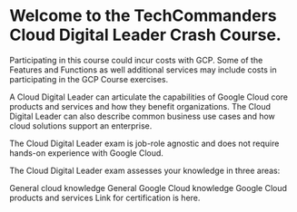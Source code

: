 #  Welcome to the TechCommanders Cloud Digital Leader Crash Course.
Participating in this course could incur costs with GCP. Some of the Features and Functions as well additional services may include costs in participating in the GCP Course exercises.  

A Cloud Digital Leader can articulate the capabilities of Google Cloud core products and services and how they benefit organizations. The Cloud Digital Leader can also describe common business use cases and how cloud solutions support an enterprise. 

The Cloud Digital Leader exam is job-role agnostic and does not require hands-on experience with Google Cloud.

The Cloud Digital Leader exam assesses your knowledge in three areas:

General cloud knowledge
General Google Cloud knowledge
Google Cloud products and services
Link for certification is here.  
